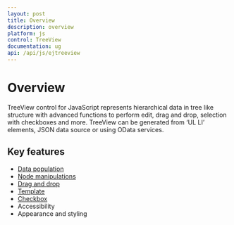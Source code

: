 ```yaml
---
layout: post
title: Overview
description: overview 
platform: js
control: TreeView
documentation: ug
api: /api/js/ejtreeview
---
```



# Overview

TreeView control for JavaScript represents hierarchical data in tree like structure with advanced functions to perform edit, drag and drop, selection with checkboxes and more. TreeView can be generated from ‘UL LI’ elements, JSON data source or using OData services.

## Key features

* [Data population](https://help.syncfusion.com/js/treeview/populate-data) 
* [Node manipulations](https://help.syncfusion.com/js/treeview/tree-node#node-manipulations)
* [Drag and drop](https://help.syncfusion.com/js/treeview/drag-and-drop)
* [Template](https://help.syncfusion.com/js/treeview/template-support)
* [Checkbox](https://help.syncfusion.com/js/treeview/checkbox-support)
* Accessibility
* Appearance and styling

